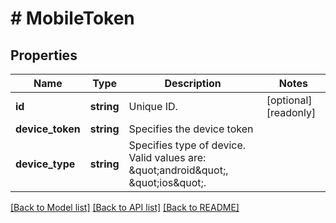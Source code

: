 # # MobileToken

## Properties

Name | Type | Description | Notes
------------ | ------------- | ------------- | -------------
**id** | **string** | Unique ID. | [optional] [readonly]
**device_token** | **string** | Specifies the device token |
**device_type** | **string** | Specifies type of device. Valid values are: \&quot;android\&quot;, \&quot;ios\&quot;. |

[[Back to Model list]](../../README.md#models) [[Back to API list]](../../README.md#endpoints) [[Back to README]](../../README.md)

